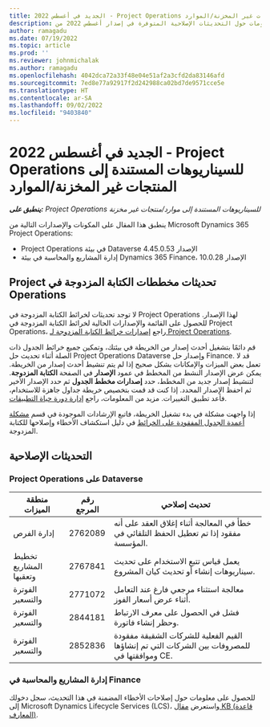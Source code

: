 ```yaml
---
title: الجديد في أغسطس 2022 - Project Operations للسيناريوهات المستندة إلى المنتجات غير المخزنة/الموارد
description: يوفر هذا المقال معلومات حول التحديثات الإصلاحية المتوفرة في إصدار أغسطس 2022 من Microsoft Dynamics 365 Project Operations للسيناريوهات المستندة إلى موارد/غير مخزنة.
author: ramagadu
ms.date: 07/19/2022
ms.topic: article
ms.prod: ''
ms.reviewer: johnmichalak
ms.author: ramagadu
ms.openlocfilehash: 4042dca72a33f48e04e51af2a3cfd2da83146afd
ms.sourcegitcommit: 7ed8e77a92917f2d242988ca02bd7de9571cce5e
ms.translationtype: HT
ms.contentlocale: ar-SA
ms.lasthandoff: 09/02/2022
ms.locfileid: "9403840"
---
```

# <a name="whats-new-august-2022---project-operations-for-resourcenon-stocked-based-scenarios"></a>الجديد في أغسطس 2022 - Project Operations للسيناريوهات المستندة إلى المنتجات غير المخزنة/الموارد

_**ينطبق على:** Project Operations للسيناريوهات المستندة إلى موارد/منتجات غير مخزنة‬_

ينطبق هذا المقال على المكونات والإصدارات التالية من Microsoft Dynamics 365 Project Operations:

- Project Operations في بيئة Dataverse الإصدار 4.45.0.53
- إدارة المشاريع والمحاسبة في بيئة Dynamics 365 Finance، الإصدار 10.0.28

## <a name="project-operations-dual-write-maps-updates"></a>تحديثات مخططات ‏‫الكتابة المزدوجة في Project Operations

لا توجد تحديثات لخرائط الكتابة المزدوجة في Project Operations لهذا الإصدار. للحصول على القائمة والإصدارات الحالية لخرائط الكتابة المزدوجة في Project Operations، راجع [إصدارات خرائط الكتابة المزدوجة لـ Project Operations](../environment/resource-dual-write-maps.md).

قم دائمًا بتشغيل أحدث إصدار من الخريطة في بيئتك، وتمكين جميع خرائط الجدول ذات الصلة أثناء تحديث حل Project Operations Dataverse وإصدار حل Finance. قد لا تعمل بعض الميزات والإمكانات بشكل صحيح إذا لم يتم تنشيط أحدث إصدار من الخريطة. يمكن عرض الإصدار النشط من المخطط في عمود **الإصدار** في الصفحة **الكتابة المزدوجة**. لتنشيط إصدار جديد من المخطط، حدد **إصدارات مخطط الجدول** ثم حدد الإصدار الأخير ثم احفظ الإصدار المحدد. إذا كنت قد قمت بتخصيص خريطة جداول جاهزة للاستخدام، فأعد تطبيق التغييرات. مزيد من المعلومات، راجع [إدارة دورة حياة التطبيقات](/dynamics365/fin-ops-core/dev-itpro/data-entities/dual-write/app-lifecycle-management).

إذا واجهت مشكلة في بدء تشغيل الخريطة، فاتبع الإرشادات الموجودة في قسم [مشكلة أعمدة الجدول المفقودة على الخرائط](/dynamics365/fin-ops-core/dev-itpro/data-entities/dual-write/dual-write-troubleshooting-finops-upgrades#missing-table-columns-issue-on-maps) في دليل استكشاف الأخطاء وإصلاحها للكتابة المزدوجة.

## <a name="quality-updates"></a>التحديثات الإصلاحية

### <a name="project-operations-on-dataverse"></a>Project Operations على Dataverse

| منطقة الميزات | رقم المرجع | تحديث إصلاحي |
| --- | --- | --- |
| إدارة الفرص | 2762089  | خطأ في المعالجة أثناء إغلاق العقد على أنه مفقود إذا تم تعطيل الحفظ التلقائي في المؤسسة.|
|تخطيط المشاريع وتعقبها | 2767841  | يعمل قياس تتبع الاستخدام على تحديث سيناريوهات إنشاء أو تحديث كيان المشروع.|
|الفوترة والتسعير | 2771072  | معالجة استثناء مرجعي فارغ عند التعامل أثناء عرض أسعار الفوز.|
|الفوترة والتسعير | 2844181  |فشل في الحصول على معرف الارتباط وحظر إنشاء فاتورة.|
|الفوترة والتسعير | 2852836  | القيم الفعلية للشركات الشقيقة مفقودة للمصروفات بين الشركات التي تم إنشاؤها وموافقتها في CE.|


### <a name="project-management-and-accounting-in-finance"></a>إدارة المشاريع والمحاسبة في Finance

للحصول على معلومات حول إصلاحات الأخطاء المضمنة في هذا التحديث، سجل دخولك إلى Microsoft Dynamics Lifecycle Services (LCS)، واستعرض [مقال KB (قاعدة المعارف)](https://fix.lcs.dynamics.com/Issue/Details?bugId=694438).
